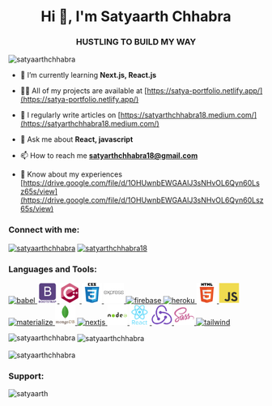 <h1 align="center">Hi 👋, I'm Satyaarth Chhabra</h1>
<h3 align="center">HUSTLING TO BUILD MY WAY</h3>

<p align="left"> <img src="https://komarev.com/ghpvc/?username=satyaarthchhabra&label=Profile%20views&color=0e75b6&style=flat" alt="satyaarthchhabra" /> </p>

- 🌱 I’m currently learning **Next.js, React.js**

- 👨‍💻 All of my projects are available at [https://satya-portfolio.netlify.app/](https://satya-portfolio.netlify.app/)

- 📝 I regularly write articles on [https://satyarthchhabra18.medium.com/](https://satyarthchhabra18.medium.com/)

- 💬 Ask me about **React, javascript**

- 📫 How to reach me **satyarthchhabra18@gmail.com**

- 📄 Know about my experiences [https://drive.google.com/file/d/1OHUwnbEWGAAlJ3sNHvOL6Qyn60Lsz65s/view](https://drive.google.com/file/d/1OHUwnbEWGAAlJ3sNHvOL6Qyn60Lsz65s/view)

<!-- - have a look to my latest article at <a target="_blank" href="https://github-readme-medium-recent-article.vercel.app/medium/satyarthchhabra18/0"><img src="https://github-readme-medium-recent-article.vercel.app/medium/@imantumorang/0" alt="Recent Article 0"> 
  -->
<h3 align="left">Connect with me:</h3>
<p align="left">
<a href="https://linkedin.com/in/satyaarthchhabra" target="blank"><img align="center" src="https://raw.githubusercontent.com/rahuldkjain/github-profile-readme-generator/master/src/images/icons/Social/linked-in-alt.svg" alt="satyaarthchhabra" height="30" width="40" /></a>
<a href="https://medium.com/satyarthchhabra18" target="blank"><img align="center" src="https://raw.githubusercontent.com/rahuldkjain/github-profile-readme-generator/master/src/images/icons/Social/medium.svg" alt="satyarthchhabra18" height="30" width="40" /></a>
</p>

<h3 align="left">Languages and Tools:</h3>
<p align="left"> <a href="https://babeljs.io/" target="_blank"> <img src="https://www.vectorlogo.zone/logos/babeljs/babeljs-icon.svg" alt="babel" width="40" height="40"/> </a> <a href="https://getbootstrap.com" target="_blank"> <img src="https://raw.githubusercontent.com/devicons/devicon/master/icons/bootstrap/bootstrap-plain-wordmark.svg" alt="bootstrap" width="40" height="40"/> </a> <a href="https://www.w3schools.com/cpp/" target="_blank"> <img src="https://raw.githubusercontent.com/devicons/devicon/master/icons/cplusplus/cplusplus-original.svg" alt="cplusplus" width="40" height="40"/> </a> <a href="https://www.w3schools.com/css/" target="_blank"> <img src="https://raw.githubusercontent.com/devicons/devicon/master/icons/css3/css3-original-wordmark.svg" alt="css3" width="40" height="40"/> </a> <a href="https://expressjs.com" target="_blank"> <img src="https://raw.githubusercontent.com/devicons/devicon/master/icons/express/express-original-wordmark.svg" alt="express" width="40" height="40"/> </a> <a href="https://firebase.google.com/" target="_blank"> <img src="https://www.vectorlogo.zone/logos/firebase/firebase-icon.svg" alt="firebase" width="40" height="40"/> </a> <a href="https://heroku.com" target="_blank"> <img src="https://www.vectorlogo.zone/logos/heroku/heroku-icon.svg" alt="heroku" width="40" height="40"/> </a> <a href="https://www.w3.org/html/" target="_blank"> <img src="https://raw.githubusercontent.com/devicons/devicon/master/icons/html5/html5-original-wordmark.svg" alt="html5" width="40" height="40"/> </a> <a href="https://developer.mozilla.org/en-US/docs/Web/JavaScript" target="_blank"> <img src="https://raw.githubusercontent.com/devicons/devicon/master/icons/javascript/javascript-original.svg" alt="javascript" width="40" height="40"/> </a> <a href="https://materializecss.com/" target="_blank"> <img src="https://raw.githubusercontent.com/prplx/svg-logos/5585531d45d294869c4eaab4d7cf2e9c167710a9/svg/materialize.svg" alt="materialize" width="40" height="40"/> </a> <a href="https://www.mongodb.com/" target="_blank"> <img src="https://raw.githubusercontent.com/devicons/devicon/master/icons/mongodb/mongodb-original-wordmark.svg" alt="mongodb" width="40" height="40"/> </a> <a href="https://nextjs.org/" target="_blank"> <img src="https://cdn.worldvectorlogo.com/logos/nextjs-3.svg" alt="nextjs" width="40" height="40"/> </a> <a href="https://nodejs.org" target="_blank"> <img src="https://raw.githubusercontent.com/devicons/devicon/master/icons/nodejs/nodejs-original-wordmark.svg" alt="nodejs" width="40" height="40"/> </a> <a href="https://reactjs.org/" target="_blank"> <img src="https://raw.githubusercontent.com/devicons/devicon/master/icons/react/react-original-wordmark.svg" alt="react" width="40" height="40"/> </a> <a href="https://redux.js.org" target="_blank"> <img src="https://raw.githubusercontent.com/devicons/devicon/master/icons/redux/redux-original.svg" alt="redux" width="40" height="40"/> </a> <a href="https://sass-lang.com" target="_blank"> <img src="https://raw.githubusercontent.com/devicons/devicon/master/icons/sass/sass-original.svg" alt="sass" width="40" height="40"/> </a> <a href="https://tailwindcss.com/" target="_blank"> <img src="https://www.vectorlogo.zone/logos/tailwindcss/tailwindcss-icon.svg" alt="tailwind" width="40" height="40"/> </a> </p>

<p><img align="left" src="https://github-readme-stats.vercel.app/api/top-langs?username=satyaarthchhabra&show_icons=true&locale=en&layout=compact" alt="satyaarthchhabra" /></p>



<p>&nbsp;<img align="center" src="https://github-readme-stats.vercel.app/api?username=satyaarthchhabra&show_icons=true&locale=en" alt="satyaarthchhabra" /></p>

<p><img align="center" src="https://github-readme-streak-stats.herokuapp.com/?user=satyaarthchhabra&" alt="satyaarthchhabra" /></p>

<h3 align="left">Support:</h3>
<p><a href="https://www.buymeacoffee.com/satyaarth"> <img align="left" src="https://cdn.buymeacoffee.com/buttons/v2/default-yellow.png" height="50" width="210" alt="satyaarth" /></a></p><br><br>
